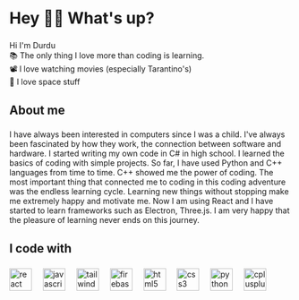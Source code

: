<h1 align="left">Hey 🤘🏻 What's up?</h1>

###

<p align="left">Hi I'm Durdu<br>📚 The only thing I love more than coding is learning.<br>📽 I love watching movies (especially Tarantino's)<br>🚀 I love space stuff</p>

###

<h2 align="left">About me</h2>

###

<p align="left">I have always been interested in computers since I was a child. I've always been fascinated by how they work, the connection between software and hardware. I started writing my own code in C# in high school. I learned the basics of coding with simple projects. So far, I have used Python and C++ languages ​​from time to time. C++ showed me the power of coding. The most important thing that connected me to coding in this coding adventure was the endless learning cycle. Learning new things without stopping make me extremely happy and motivate me. Now I am using React and I have started to learn frameworks such as Electron, Three.js. I am very happy that the pleasure of learning never ends on this journey.</p>

###

<h2 align="left">I code with</h2>

###

<div align="left">
  <img src="https://cdn.jsdelivr.net/gh/devicons/devicon/icons/react/react-original.svg" height="40" alt="react logo"  />
  <img width="12" />
  <img src="https://cdn.jsdelivr.net/gh/devicons/devicon/icons/javascript/javascript-original.svg" height="40" alt="javascript logo"  />
  <img width="12" />
  <img src="https://cdn.simpleicons.org/tailwindcss/06B6D4" height="40" alt="tailwindcss logo"  />
  <img width="12" />
  <img src="https://cdn.jsdelivr.net/gh/devicons/devicon/icons/firebase/firebase-plain.svg" height="40" alt="firebase logo"  />
  <img width="12" />
  <img src="https://cdn.jsdelivr.net/gh/devicons/devicon/icons/html5/html5-original.svg" height="40" alt="html5 logo"  />
  <img width="12" />
  <img src="https://cdn.jsdelivr.net/gh/devicons/devicon/icons/css3/css3-original.svg" height="40" alt="css3 logo"  />
  <img width="12" />
  <img src="https://cdn.jsdelivr.net/gh/devicons/devicon/icons/python/python-original.svg" height="40" alt="python logo"  />
  <img width="12" />
  <img src="https://cdn.jsdelivr.net/gh/devicons/devicon/icons/cplusplus/cplusplus-original.svg" height="40" alt="cplusplus logo"  />
</div>

###
